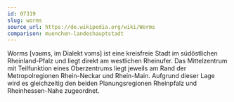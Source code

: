 ```yaml
---
id: 07319
slug: worms
source_url: https://de.wikipedia.org/wiki/Worms
comparison: muenchen-landeshauptstadt
---
```


Worms [vɔʁms, im Dialekt vɔms] ist eine kreisfreie Stadt im südöstlichen Rheinland-Pfalz und liegt direkt am westlichen Rheinufer. Das Mittelzentrum mit Teilfunktion eines Oberzentrums liegt jeweils am Rand der Metropolregionen Rhein-Neckar und Rhein-Main. Aufgrund dieser Lage wird es gleichzeitig den beiden Planungsregionen Rheinpfalz und Rheinhessen-Nahe zugeordnet.
